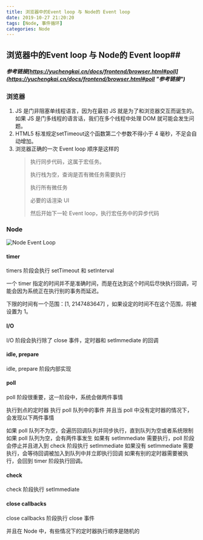 ```yaml
---
title: 浏览器中的Event loop 与 Node的 Event loop
date: 2019-10-27 21:20:20
tags: [Node, 事件循环]
categories: Node
---
```


## 浏览器中的Event loop 与 Node的 Event loop##
##### 参考链接[https://yuchengkai.cn/docs/frontend/browser.html#poll](https://yuchengkai.cn/docs/frontend/browser.html#poll "参考链接")

### 浏览器
1.  JS 是门非阻塞单线程语言，因为在最初 JS 就是为了和浏览器交互而诞生的。如果 JS 是门多线程的语言话，我们在多个线程中处理 DOM 就可能会发生问题。
2.  HTML5 标准规定setTimeout这个函数第二个参数不得小于 4 毫秒，不足会自动增加。
3.  浏览器正确的一次 Event loop 顺序是这样的
	> 执行同步代码，这属于宏任务。
	> 
	> 执行栈为空，查询是否有微任务需要执行
	> 
	> 执行所有微任务
	> 
	> 必要的话渲染 UI
	> 
	> 然后开始下一轮 Event loop，执行宏任务中的异步代码
### Node
![Node Event Loop](https://user-gold-cdn.xitu.io/2019/1/13/1684523ab43808ad?w=440&h=417&f=png&s=9529)

#### timer
timers 阶段会执行 setTimeout 和 setInterval

一个 timer 指定的时间并不是准确时间，而是在达到这个时间后尽快执行回调，可能会因为系统正在执行别的事务而延迟。

下限的时间有一个范围：[1, 2147483647] ，如果设定的时间不在这个范围，将被设置为 1。

#### I/O
I/O 阶段会执行除了 close 事件，定时器和 setImmediate 的回调

#### idle, prepare
idle, prepare 阶段内部实现

#### poll
poll 阶段很重要，这一阶段中，系统会做两件事情

执行到点的定时器
执行 poll 队列中的事件
并且当 poll 中没有定时器的情况下，会发现以下两件事情

如果 poll 队列不为空，会遍历回调队列并同步执行，直到队列为空或者系统限制
如果 poll 队列为空，会有两件事发生
如果有 setImmediate 需要执行，poll 阶段会停止并且进入到 check 阶段执行 setImmediate
如果没有 setImmediate 需要执行，会等待回调被加入到队列中并立即执行回调
如果有别的定时器需要被执行，会回到 timer 阶段执行回调。

#### check
check 阶段执行 setImmediate

#### close callbacks
close callbacks 阶段执行 close 事件

并且在 Node 中，有些情况下的定时器执行顺序是随机的